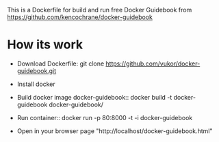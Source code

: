This is a Dockerfile for build and run free Docker Guidebook from https://github.com/kencochrane/docker-guidebook

How its work
================

  - Download Dockerfile:
    git clone https://github.com/vukor/docker-guidebook.git

  - Install docker

  - Build docker image docker-guidebook::
    docker build -t docker-guidebook docker-guidebook/

  - Run container::
    docker run -p 80:8000 -t -i docker-guidebook

  - Open in your browser page "http://localhost/docker-guidebook.html"

